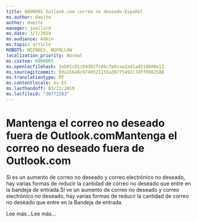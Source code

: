 ```yaml
---
title: 8000065 Outlook.com correo no deseado-Español
ms.author: daeite
author: daeite
manager: joallard
ms.date: 3/7/2019
ms.audience: Admin
ms.topic: article
ROBOTS: NOINDEX, NOFOLLOW
localization_priority: Normal
ms.custom: 8000065
ms.openlocfilehash: 1eb01c01cb9382fc06cfe6caa2ad1ad218b08e13
ms.sourcegitcommit: 03a156a9c9740521155a30775492c7dff0982588
ms.translationtype: MT
ms.contentlocale: es-ES
ms.lasthandoff: 03/22/2019
ms.locfileid: "30772283"
---
```

# <a name="mantenga-el-correo-no-deseado-fuera-de-outlookcom"></a><span data-ttu-id="7e677-102">Mantenga el correo no deseado fuera de Outlook.com</span><span class="sxs-lookup"><span data-stu-id="7e677-102">Mantenga el correo no deseado fuera de Outlook.com</span></span>

<span data-ttu-id="7e677-103">Si es un aumento de correo no deseado y correo electrónico no deseado, hay varias formas de reducir la cantidad de correo no deseado que entre en la bandeja de entrada.</span><span class="sxs-lookup"><span data-stu-id="7e677-103">Si ve un aumento de correo no deseado y correo electrónico no deseado, hay varias formas de reducir la cantidad de correo no deseado que entre en la Bandeja de entrada.</span></span>

<span data-ttu-id="7e677-104">Lee más...</span><span class="sxs-lookup"><span data-stu-id="7e677-104">Lee más...</span></span>